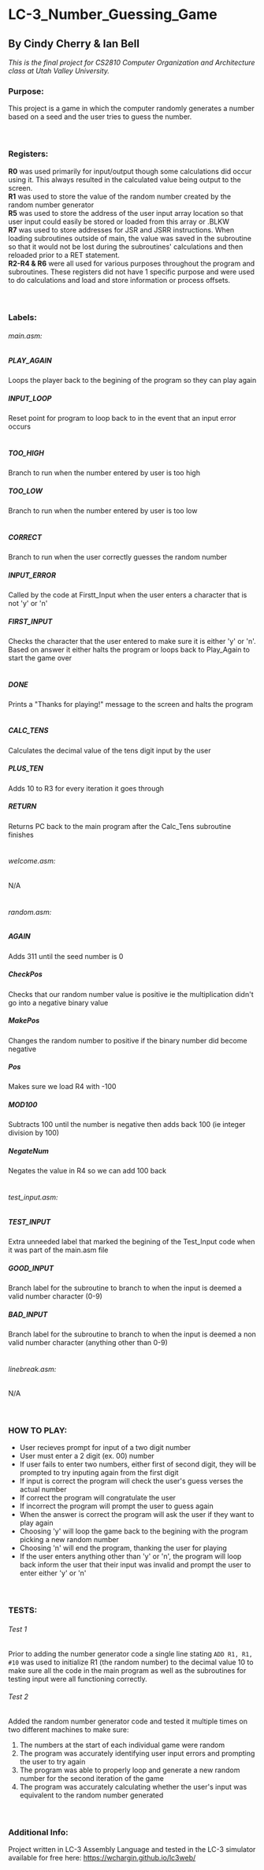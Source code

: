 # LC-3_Number_Guessing_Game
## By Cindy Cherry &amp; Ian Bell
 
*This is the final project for CS2810 Computer Organization and Architecture class at Utah Valley University.*
 
### Purpose:
This project is a game in which the computer randomly generates a number based on a seed and the user tries to guess the number.
<br><br><br>
### Registers:
**R0** was used primarily for input/output though some calculations did occur using it. This always resulted in the calculated value being output to the screen.  
**R1** was used to store the value of the random number created by the random number generator  
**R5** was used to store the address of the user input array location so that user input could easily be stored or loaded from this array or .BLKW  
**R7** was used to store addresses for JSR and JSRR instructions. When loading subroutines outside of main, the value was saved in the subroutine so that it would not be lost during the subroutines' calculations and then reloaded prior to a RET statement.  
**R2-R4 & R6** were all used for various purposes throughout the program and subroutines. These registers did not have 1 specific purpose and were used to do calculations and load and store information or process offsets.
<br><br><br>
### Labels:
###### main.asm:
##### PLAY_AGAIN 
Loops the player back to the begining of the program so they can play again
##### INPUT_LOOP
Reset point for program to loop back to in the event that an input error occurs
<br><br>
##### TOO_HIGH
Branch to run when the number entered by user is too high
##### TOO_LOW
Branch to run when the number entered by user is too low
<br><br>
##### CORRECT
Branch to run when the user correctly guesses the random number
##### INPUT_ERROR
Called by the code at Firstt_Input when the user enters a character that is not 'y' or 'n'
##### FIRST_INPUT
Checks the character that the user entered to make sure it is either 'y' or 'n'. Based on answer it either halts the program or loops back to Play_Again to start the game over
<br><br>
##### DONE
Prints a "Thanks for playing!" message to the screen and halts the program
<br><br>
##### CALC_TENS
Calculates the decimal value of the tens digit input by the user
##### PLUS_TEN
Adds 10 to R3 for every iteration it goes through
##### RETURN
Returns PC back to the main program after the Calc_Tens subroutine finishes
<br><br>
###### welcome.asm:
N/A
<br><br>
###### random.asm:
##### AGAIN
Adds 311 until the seed number is 0
##### CheckPos
Checks that our random number value is positive ie the multiplication didn't go into a negative binary value
##### MakePos
Changes the random number to positive if the binary number did become negative
##### Pos
Makes sure we load R4 with -100
##### MOD100
Subtracts 100 until the number is negative then adds back 100 (ie integer division by 100)
##### NegateNum
Negates the value in R4 so we can add 100 back
<br><br>
###### test_input.asm:
##### TEST_INPUT
Extra unneeded label that marked the begining of the Test_Input code when it was part of the main.asm file
##### GOOD_INPUT
Branch label for the subroutine to branch to when the input is deemed a valid number character (0-9)
##### BAD_INPUT
Branch label for the subroutine to branch to when the input is deemed a non valid number character (anything other than 0-9)
<br><br>
###### linebreak.asm:
N/A
<br><br><br>
### HOW TO PLAY:
- User recieves prompt for input of a two digit number
- User must enter a 2 digit (ex. 00) number
- If user fails to enter two numbers, either first of second digit, they will be prompted to try inputing again from the first digit
- If input is correct the program will check the user's guess verses the actual number
- If correct the program will congratulate the user
- If incorrect the program will prompt the user to guess again
- When the answer is correct the program will ask the user if they want to play again
- Choosing 'y' will loop the game back to the begining with the program picking a new random number
- Choosing 'n' will end the program, thanking the user for playing
- If the user enters anything other than 'y' or 'n', the program will loop back inform the user that their input was invalid and prompt the user to enter either 'y' or 'n'
<br><br><br>
### TESTS:
###### Test 1
Prior to adding the number generator code a single line stating `ADD R1, R1, #10` was used to initialize R1 (the random number) to the decimal value 10 to make sure all the code in the main program as well as the subroutines for testing input were all functioning correctly.
###### Test 2
Added the random number generator code and tested it multiple times on two different machines to make sure:
1. The numbers at the start of each individual game were random
2. The program was accurately identifying user input errors and prompting the user to try again
3. The program was able to properly loop and generate a new random number for the second iteration of the game
4. The program was accurately calculating whether the user's input was equivalent to the random number generated
<br><br><br>
### Additional Info:
Project written in LC-3 Assembly Language and tested in the LC-3 simulator available for free here: https://wchargin.github.io/lc3web/
